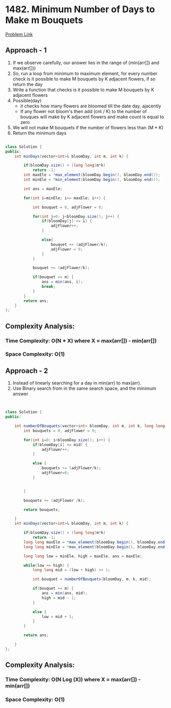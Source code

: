 # 1482. Minimum Number of Days to Make m Bouquets

[Problem Link](https://leetcode.com/problems/minimum-number-of-days-to-make-m-bouquets/)

## Approach - 1

1. If we observe carefully, our answer lies in the range of (min(arr[]) and max(arr[]))
2. So, run a loop from minimum to maximum element, for every number check is it possible to make M bouquets by K adjacent flowers, if so return the day
3. Write a function that checks is it possible to make M bouquets by K adjacent flowers
4. Possible(day)
   - it checks how many flowers are bloomed till the date day, ajacently
   - If any flower not bloom's then add (cnt / K) to the number of bouques will make by K adjacent flowers and make count is equal to zero
5. We will not make M bouquets if the number of flowers less than (M \* K)
6. Return the minimum days

```Java

class Solution {
public:
    int minDays(vector<int>& bloomDay, int m, int k) {

        if(bloomDay.size() < (long long)m*k)
            return -1;
        int maxEle = *max_element(bloomDay.begin(), bloomDay.end());
        int minEle = *min_element(bloomDay.begin(), bloomDay.end());

        int ans = maxEle;

        for(int i=minEle; i<= maxEle; i++) {

            int bouquet = 0, adjFlower = 0;

            for(int j=0; j<bloomDay.size(); j++) {
                if(bloomDay[j] <= i) {
                    adjFlower++;
                }

                else{
                    bouquet += (adjFlower/k);
                    adjFlower = 0;
                }
            }

            bouquet += (adjFlower/k);

            if(bouquet >= m) {
                ans = min(ans, i);
                break;
            }
        }
        return ans;
    }
};

```

## Complexity Analysis:

### Time Complexity: O(N \* X) where X = max(arr[]) - min(arr[])

### Space Complexity: O(1)

## Approach - 2

1. Instead of linearly searching for a day in min(arr) to max(arr).
2. Use Binary search from in the same search space, and the minimum answer

```Java


class Solution {
public:

    int numberOfBouquets(vector<int> bloomDay, int m, int k, long long mid) {
        int bouquets = 0, adjFlower = 0;

        for(int i=0; i<bloomDay.size(); i++) {
            if(bloomDay[i] <= mid) {
                adjFlower++;
            }

            else {
                bouquets += (adjFlower/k);
                adjFlower=0;
            }


        }

        bouquets += (adjFlower /k);

        return bouquets;

    }
    int minDays(vector<int>& bloomDay, int m, int k) {

        if(bloomDay.size() < (long long)m*k)
            return -1;
        long long maxEle = *max_element(bloomDay.begin(), bloomDay.end());
        long long minEle = *max_element(bloomDay.begin(), bloomDay.end());

        long long low = minEle, high = maxEle, ans = maxEle;

        while(low <= high) {
            long long mid = (low + high) >> 1;

            int bouquet = numberOfBouquets(bloomDay, m, k, mid);

            if(bouquet >= m) {
                ans = min(ans, mid);
                high = mid - 1;
            }

            else {
                low = mid + 1;
            }
        }

        return ans;

    }
};

```

## Complexity Analysis:

### Time Complexity: O(N Log (X)) where X = max(arr[]) - min(arr[])

### Space Complexity: O(1)
